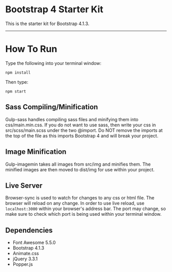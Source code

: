 # Bootstrap 4 Starter Kit

This is the starter kit for Bootstrap 4.1.3. 

---

# How To Run
Type the following into your terminal window:
```
npm install
```
Then type:
```
npm start
```

## Sass Compiling/Minification
Gulp-sass handles compiling sass files and minifying them into css/main.min.css. If you do not want to use sass, then write your css in src/scss/main.scss under the two @import. Do NOT remove the imports at the top of the file as this imports Bootstrap 4 and will break your project.

## Image Minification
Gulp-imagemin takes all images from src/img and minifies them. The minified images are then moved to dist/img for use within your project.

## Live Server
Browser-sync is used to watch for changes to any css or html file. The browser will reload on any change. In order to use live reload, use
`localhost:3000` within your browser's address bar. The port may change, so make sure to check which port is being used within your terminal window.

## Dependencies
* Font Awesome 5.5.0
* Bootstrap 4.1.3
* Animate.css
* jQuery 3.3.1
* Popper.js